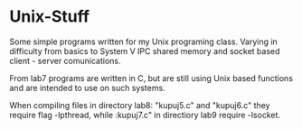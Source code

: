 # Unix-Stuff
Some simple programs written for my Unix programing class. Varying in difficulty from basics to System V IPC shared memory and socket based client - server comunications.

From lab7 programs are written in C, but are still using Unix based functions and are intended to use on such systems.

When compiling files in directory lab8: "kupuj5.c" and "kupuj6.c" they require flag -lpthread, while :kupuj7.c" in directiory lab9 require -lsocket.
